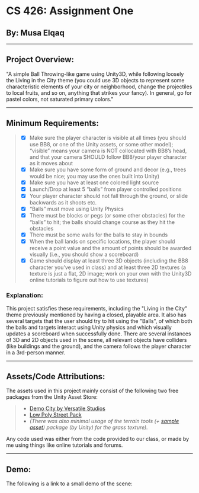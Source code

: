 # CS 426: Assignment One
## By: Musa Elqaq
----


## Project Overview:
"A simple Ball Throwing-like game using Unity3D, while following loosely the Living in the City theme (you could use 3D objects to represent some characteristic elements of your city or neighborhood, change the projectiles to local fruits, and so on, anything that strikes your fancy). In general, go for pastel colors, not saturated primary colors."

----

## Minimum Requirements:

> - [x] Make sure the player character is visible at all times (you should use BB8, or one of the Unity assets, or some other model); “visible” means your camera is NOT collocated with BB8’s head, and that your camera SHOULD follow BB8/your player character as it moves about
> - [x] Make sure you have some form of ground and decor (e.g., trees would be nice; you may use the ones built into Unity)
> - [x] Make sure you have at least one colored light source
> - [x] Launch/Drop at least 5 “balls” from player controlled positions
> - [x] Your player character should not fall through the ground, or slide backwards as it shoots etc.
> - [x] “Balls” must move using Unity Physics
> - [x] There must be blocks or pegs (or some other obstacles) for the “balls” to hit; the balls should change course as they hit the obstacles
> - [x] There must be some walls for the balls to stay in bounds
> - [x] When the ball lands on specific locations, the player should receive a point value and the amount of points should be awarded visually (i.e., you should show a scoreboard)
> - [x] Game should display at least three  3D objects (including the BB8 character you’ve used in class)  and at least three 2D textures (a texture is just a flat, 2D image; work on your own with the Unity3D online tutorials to figure out how to use textures)

### Explanation:
This project satisfies these requirements, including the "Living in the City" theme previously mentioned by having a closed, playable area.  It also has several targets that the user should try to hit using the "Balls", of which both the balls and targets interact using Unity physics and which visually updates a scoreboard when successfully done.  There are several instances of 3D and 2D objects used in the scene, all relevant objects have colliders (like buildings and the ground), and the camera follows the player character in a 3rd-person manner.

----

## Assets/Code Attributions:

The assets used in this project mainly consist of the following two free packages from the Unity Asset Store:
> - [Demo City by Versatile Studios](https://assetstore.unity.com/packages/3d/environments/urban/demo-city-by-versatile-studio-mobile-friendly-269772)
> - [Low Poly Street Pack](https://assetstore.unity.com/packages/3d/environments/urban/low-poly-street-pack-67475)
> - *(There was also minimal usage of the terrain tools (+ [sample asset](https://assetstore.unity.com/packages/3d/environments/landscapes/terrain-sample-asset-pack-145808)) package (by Unity) for the grass texture).*

Any code used was either from the code provided to our class, or made by me using things like online tutorials and forums.

----

## Demo:

The following is a link to a small demo of the scene:

